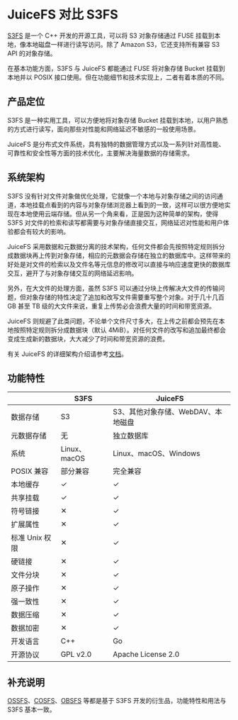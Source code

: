 # JuiceFS 对比 S3FS

[S3FS](https://github.com/s3fs-fuse/s3fs-fuse) 是一个 C++ 开发的开源工具，可以将 S3 对象存储通过 FUSE 挂载到本地，像本地磁盘一样进行读写访问。除了 Amazon S3，它还支持所有兼容 S3 API 的对象存储。

在基本功能方面，S3FS 与 JuiceFS 都能通过 FUSE 将对象存储 Bucket 挂载到本地并以 POSIX 接口使用。但在功能细节和技术实现上，二者有着本质的不同。

## 产品定位

S3FS 是一种实用工具，可以方便地将对象存储 Bucket 挂载到本地，以用户熟悉的方式进行读写，面向那些对性能和网络延迟不敏感的一般使用场景。

JuiceFS 是分布式文件系统，具有独特的数据管理方式以及一系列针对高性能、可靠性和安全性等方面的技术优化，主要解决海量数据的存储需求。

## 系统架构

S3FS 没有针对文件对象做优化处理，它就像一个本地与对象存储之间的访问通道，本地挂载点看到的内容与对象存储浏览器上看到的一致，这样可以很方便地实现在本地使用云端存储。但从另一个角来看，正是因为这种简单的架构，使得 S3FS 对文件的检索和读写都需要与对象存储直接交互，网络延迟对性能和用户体验都会有较大的影响。

JuiceFS 采用数据和元数据分离的技术架构，任何文件都会先按照特定规则拆分成数据块再上传到对象存储，相应的元数据会存储在独立的数据库中。这样带来的好处是对文件的检索以及文件名等元信息的修改可以直接与响应速度更快的数据库交互，避开了与对象存储交互的网络延迟影响。

另外，在大文件的处理方面，虽然 S3FS 可以通过分块上传解决大文件的传输问题，但对象存储的特性决定了追加和改写文件需要重写整个对象。对于几十几百 GB 甚至 TB 级的大文件来说，重复上传势必会浪费大量的时间和带宽资源。

JuiceFS 则规避了此类问题，不论单个文件尺寸多大，在上传之前都会预先在本地按照特定规则拆分成数据块（默认 4MiB）。对任何文件的改写和追加最终都会变成生成新的数据块，大大减少了时间和带宽资源的浪费。

有关 JuiceFS 的详细架构介绍请参考[文档](../introduction/architecture.md)。

## 功能特性

|            | S3FS         | JuiceFS                            |
|------------|--------------|------------------------------------|
| 数据存储   | S3           | S3、其他对象存储、WebDAV、本地磁盘 |
| 元数据存储 | 无           | 独立数据库                         |
| 系统       | Linux、macOS | Linux、macOS、Windows              |
| POSIX 兼容 | 部分兼容     | 完全兼容                           |
| 本地缓存   | ✓            | ✓                                  |
| 共享挂载   | ✓            | ✓                                  |
| 符号链接   | ✕                  | ✓                          |
| 扩展属性   | ✕                  | ✓                          |
| 标准 Unix 权限 | ✕                  | ✓                          |
| 硬链接     | ✕            | ✓                                  |
| 文件分块   | ✕            | ✓                                  |
| 原子操作   | ✕            | ✓                                  |
| 强一致性   | ✕            | ✓                                  |
| 数据压缩   | ✕            | ✓                                  |
| 数据加密   | ✕            | ✓                                  |
| 开发语言   | C++          | Go                                 |
| 开源协议   | GPL v2.0     | Apache License 2.0                 |

## 补充说明

[OSSFS](https://github.com/aliyun/ossfs)、[COSFS](https://github.com/tencentyun/cosfs)、[OBSFS](https://github.com/huaweicloud/huaweicloud-obs-obsfs) 等都是基于 S3FS 开发的衍生品，功能特性和用法与 S3FS 基本一致。
